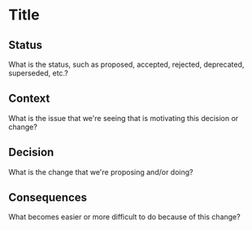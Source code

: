# Title

## Status

What is the status, such as proposed, accepted, rejected, deprecated, superseded, etc.?



## Context

What is the issue that we're seeing that is motivating this decision or change?



## Decision

What is the change that we're proposing and/or doing?



## Consequences

What becomes easier or more difficult to do because of this change?
